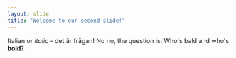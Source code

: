 ```yaml
---
layout: slide
title: "Welcome to our second slide!"
---
```

Italian or *italic* - det är frågan! No no, the question is: Who's bald and who's **bold**?
